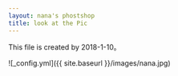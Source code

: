 ```yaml
---
layout: nana's phostshop
title: look at the Pic
---
```


This file is created by 2018-1-10。

![_config.yml]({{ site.baseurl }}/images/nana.jpg)
 
